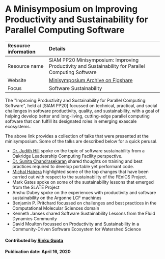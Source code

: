 # A Minisymposium on Improving Productivity and Sustainability for Parallel Computing Software
<!-- deck start -->
<!-- deck end -->


Resource information | Details 
:--- | :--- 
Resource name | SIAM PP20 Minisymposium: Improving Productivity and Sustainability for Parallel Computing Software
Website | [Minisymposium Archive on Figshare](https://figshare.com/collections/SIAM_PP20_Minisymposium_Improving_Productivity_and_Sustainability_for_Parallel_Computing_Software/4934688)
Focus | Software Sustainability

The "Improving Productivity and Sustainability for Parallel Computing Software", held at [SIAM PP20] focussed on technical, practical, and social challenges in software productivity, quality, and sustainability, with a goal of helping develop better and long-living, cutting-edge parallel computing software that can fulfill its designated roles in emerging exascale ecosystems. 

The above link provides a collection of talks that were presented at the minisymposium. Some of the talks are described below for a quick perusal.

* [Dr. Judith Hill](https://www.olcf.ornl.gov/directory/staff-member/judith-hill/) spoke on the topic of software sustainability from a Oakridge Leadesrship Computing Facility perspective.
* [Dr. Sunita Chandrasekaran](https://www.eecis.udel.edu/~schandra/) shared thoughts on training and best practices required to develop portable yet performant code.
* [Michal Habera](https://github.com/michalhabera) highlighted some of the top changes that have been carried out with respect to the sustainability of the FEniCS Project.
* Mark Gates spoke on some of the sustainability lessons that emerged from the SLATE Project
* Anshu Dubey spoke on the experiences with productivity and software sustainability on the Argonne LCF machines
* Benjamin P. Pritchard focussed on challenges and best practices in the Computational Molecular Sciences domain
* Kenneth Janses shared Software Sustainability Lessons from the Fluid Dynamics Community
* David Moulton focussed on Productivity and Sustainability in a Community-Driven Software Ecosystem for Watershed Science 






#### Contributed by [Rinku Gupta](https://github.com/rinkug)

#### Publication date: April 16, 2020

<!---
Publish: yes
Categories: Development
Topics: software engineering
Tags: training, meta
Level: 2
Prerequisites: defaults
Aggregate: none
--->
